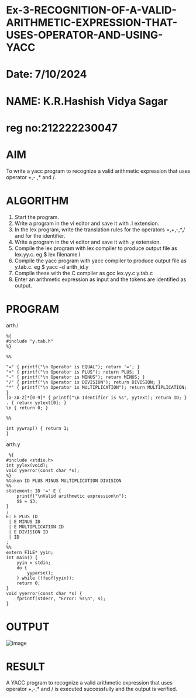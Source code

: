 # Ex-3-RECOGNITION-OF-A-VALID-ARITHMETIC-EXPRESSION-THAT-USES-OPERATOR-AND-USING-YACC
# Date: 7/10/2024
# NAME: K.R.Hashish Vidya Sagar
# reg no:212222230047
# AIM
To write a yacc program to recognize a valid arithmetic expression that uses operator +,- ,* and /.
# ALGORITHM
1.	Start the program.
2.	Write a program in the vi editor and save it with .l extension.
3.	In the lex program, write the translation rules for the operators =,+,-,*,/ and for the identifier.
4.	Write a program in the vi editor and save it with .y extension.
5.	Compile the lex program with lex compiler to produce output file as lex.yy.c. eg $ lex filename.l
6.	Compile the yacc program with yacc compiler to produce output file as y.tab.c. eg $ yacc –d arith_id.y
7.	Compile these with the C compiler as gcc lex.yy.c y.tab.c
8.	Enter an arithmetic expression as input and the tokens are identified as output.
# PROGRAM
arth.l
```
%{
#include "y.tab.h"
%}

%%

"=" { printf("\n Operator is EQUAL"); return '='; } 
"+" { printf("\n Operator is PLUS"); return PLUS; }
"-" { printf("\n Operator is MINUS"); return MINUS; }
"/" { printf("\n Operator is DIVISION"); return DIVISION; }
"*" { printf("\n Operator is MULTIPLICATION"); return MULTIPLICATION; } 
[a-zA-Z]*[0-9]* { printf("\n Identifier is %s", yytext); return ID; }
. { return yytext[0]; }
\n { return 0; }

%%

int yywrap() { return 1;
}
```
arth.y
```
 %{
#include <stdio.h>
int yylex(void);
void yyerror(const char *s);
%}
%token ID PLUS MINUS MULTIPLICATION DIVISION
%%
statement: ID '=' E {
    printf("\nValid arithmetic expression\n");
    $$ = $3;
}
;
E: E PLUS ID
 | E MINUS ID
 | E MULTIPLICATION ID
 | E DIVISION ID
 | ID
;
%%
extern FILE* yyin;
int main() {
    yyin = stdin;
    do {
        yyparse();
    } while (!feof(yyin));
    return 0;
}
void yyerror(const char *s) {
    fprintf(stderr, "Error: %s\n", s);
}
```
# OUTPUT

![image](https://github.com/user-attachments/assets/a19fefc4-d5da-4217-a5bb-a8368f3391de)

# RESULT
A YACC program to recognize a valid arithmetic expression that uses operator +,-,* and / is executed successfully and the output is verified.
